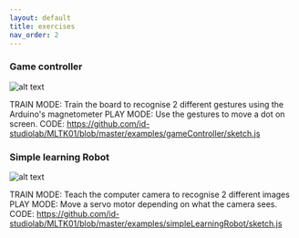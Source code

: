 ```yaml
---
layout: default
title: exercises
nav_order: 2
---
```


### Game controller
![alt text](./assets/game-controller.gif "game controller")

TRAIN MODE: Train the board to recognise 2 different gestures using the Arduino's magnetometer
PLAY MODE: Use the gestures to move a dot on screen.
CODE: https://github.com/id-studiolab/MLTK01/blob/master/examples/gameController/sketch.js

### Simple learning Robot
![alt text](./assets/simple-robot.gif "simple robot")

TRAIN MODE: Teach the computer camera to recognise 2 different images
PLAY MODE: Move a servo motor depending on what the camera sees.
CODE: https://github.com/id-studiolab/MLTK01/blob/master/examples/simpleLearningRobot/sketch.js
